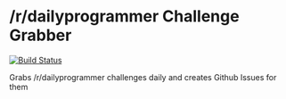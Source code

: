 # /r/dailyprogrammer Challenge Grabber

[![Build Status](https://travis-ci.org/Helithumper/r-dailyprogrammer-grabber.svg?branch=master)](https://travis-ci.org/Helithumper/r-dailyprogrammer-grabber)

Grabs /r/dailyprogrammer challenges daily and creates Github Issues for them

